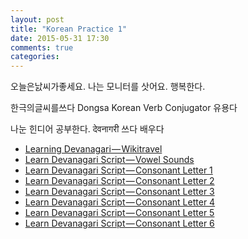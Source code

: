 ```yaml
---
layout: post
title: "Korean Practice 1"
date: 2015-05-31 17:30
comments: true
categories: 
---
```

오늘은낤씨가좋세요. 나는 모니터를 삿어요. 행복한다.

한극의글씨를쓰다 Dongsa Korean Verb Conjugator 유용다

나눈 힌디어 공부한다. देवनागरी 쓰다 배우다

* [Learning Devanagari — Wikitravel](http://wikitravel.org/en/Learning_Devanagari)
* [Learn Devanagari Script — Vowel Sounds](https://www.youtube.com/watch?v=JMjtkHI7CKM)
* [Learn Devanagari Script — Consonant Letter 1](https://www.youtube.com/watch?v=JLO2inU8ceE)
* [Learn Devanagari Script — Consonant Letter 2](https://www.youtube.com/watch?v=hAR9KaF9Grk)
* [Learn Devanagari Script — Consonant Letter 3](https://www.youtube.com/watch?v=spfott_uC_k)
* [Learn Devanagari Script — Consonant Letter 4](https://www.youtube.com/watch?v=yBmw-M51TNM)
* [Learn Devanagari Script — Consonant Letter 5](https://www.youtube.com/watch?v=BxOUV22bW-U)
* [Learn Devanagari Script — Consonant Letter 6](https://www.youtube.com/watch?v=Au5X5MIPfHc)

